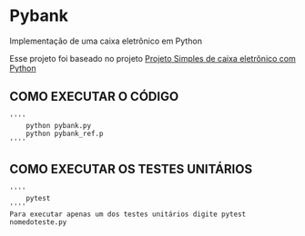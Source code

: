 # Pybank
Implementação de uma caixa eletrônico em Python

Esse projeto foi baseado no projeto [Projeto Simples de caixa eletrônico com Python](https://github.com/giovannamascarenhas/Projeto-simples-de-Caixa-Eletr-nico-com-Python)

## COMO EXECUTAR O CÓDIGO
    ''''
        python pybank.py
        python pybank_ref.p
    ''''

## COMO EXECUTAR OS TESTES UNITÁRIOS
    ''''
        pytest
    ''''
    Para executar apenas um dos testes unitários digite pytest nomedoteste.py
